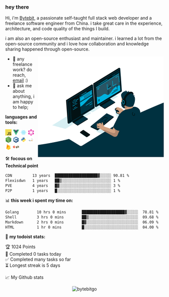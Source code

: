 
### hey there 


Hi, i'm [Bytebit](https://), a passionate self-taught full stack web developer and a freelance software engineer from China.  i take great care in the experience, architecture, and code quality of the things I build.

i am also an open-source enthusiast and maintainer. i learned a lot from the open-source community and i love how collaboration and knowledge sharing happened through open-source.


  <img align="right" alt="GIF" src="https://github.com/bytebitgo/bytebitgo/blob/main/code.gif?raw=true" width="400" height="320" />
  
- 💼 any freelance work? do reach, [email](mailto:bytebit@foxmail.com) :)
- 💬 ask me about anything, i am happy to help;

**languages and tools:**  

<code><img height="20" src="https://raw.githubusercontent.com/github/explore/80688e429a7d4ef2fca1e82350fe8e3517d3494d/topics/javascript/javascript.png"></code>
<code><img height="20" src="https://raw.githubusercontent.com/github/explore/80688e429a7d4ef2fca1e82350fe8e3517d3494d/topics/vue/vue.png"></code>
<code><img height="20" src="https://raw.githubusercontent.com/github/explore/80688e429a7d4ef2fca1e82350fe8e3517d3494d/topics/react/react.png"></code>
<code><img height="20" src="https://raw.githubusercontent.com/github/explore/5c058a388828bb5fde0bcafd4bc867b5bb3f26f3/topics/graphql/graphql.png"></code>
<code><img height="20" src="https://raw.githubusercontent.com/github/explore/80688e429a7d4ef2fca1e82350fe8e3517d3494d/topics/nodejs/nodejs.png"></code>
<code><img height="20" src="https://raw.githubusercontent.com/github/explore/80688e429a7d4ef2fca1e82350fe8e3517d3494d/topics/cpp/cpp.png"></code>
<code><img height="20" src="https://raw.githubusercontent.com/github/explore/80688e429a7d4ef2fca1e82350fe8e3517d3494d/topics/python/python.png"></code>
<code><img height="20" src="https://raw.githubusercontent.com/github/explore/80688e429a7d4ef2fca1e82350fe8e3517d3494d/topics/mysql/mysql.png"></code>
<code><img height="20" src="https://raw.githubusercontent.com/github/explore/80688e429a7d4ef2fca1e82350fe8e3517d3494d/topics/firebase/firebase.png"></code>
<code><img height="20" src="https://raw.githubusercontent.com/github/explore/80688e429a7d4ef2fca1e82350fe8e3517d3494d/topics/git/git.png"></code>

🛠 **focous on Technical point**

```text
CDN         13 years  ███████████████████▓░░░░░ 90.81 % 
Flexisdwn   1 years   ██▒░░░░░░░░░░░░░░░░░░░░░░ 1 % 
PVE         4 years   █▓░░░░░░░░░░░░░░░░░░░░░░░ 3 % 
P2P         1 years   █░░░░░░░░░░░░░░░░░░░░░░░░ 1 % 
```

📊 **this week i spent my time on:**
<!--START_SECTION:waka-->
```text
Golang        10 hrs 0 mins       ███████████████████▓░░░░░  78.81 % 
Shell         3 hrs 0 mins        ██▒░░░░░░░░░░░░░░░░░░░░░░  09.68 % 
Markdown      2 hrs 0 mins        █▓░░░░░░░░░░░░░░░░░░░░░░░  06.09 % 
HTML          1 hr 0 mins         █░░░░░░░░░░░░░░░░░░░░░░░░  04.00 % 

```
<!--END_SECTION:waka-->


🚧 **my todoist stats:**
<!-- TODO-IST:START -->
🏆  1024 Points           
🌸  Completed 0 tasks today           
✅  Completed many tasks so far           
⏳  Longest streak is 5 days
<!-- TODO-IST:END -->


📈 My Github stats

<p align="center"> <img src="https://github-readme-stats.vercel.app/api?username=bytebitgo&show_icons=true&theme=highcontrast" alt="bytebitgo" />




